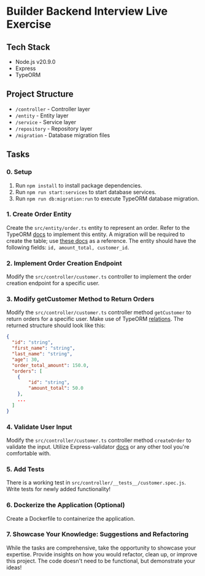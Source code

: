 # Builder Backend Interview Live Exercise

## Tech Stack

- Node.js v20.9.0
- Express
- TypeORM

## Project Structure

- `/controller` - Controller layer
- `/entity` - Entity layer
- `/service` - Service layer
- `/repository` - Repository layer
- `/migration` - Database migration files

## Tasks

### 0. Setup
1. Run `npm install` to install package dependencies.
2. Run `npm run start:services` to start database services.
3. Run `npm run db:migration:run` to execute TypeORM database migration.

### 1. Create Order Entity

Create the `src/entity/order.ts` entity to represent an order. Refer to the TypeORM [docs](https://typeorm.io/relations) to implement this entity. A migration will be required to create the table; use [these docs](https://typeorm.io/migrations) as a reference.
The entity should have the following fields: `id, amount_total, customer_id`. 

### 2. Implement Order Creation Endpoint

Modify the `src/controller/customer.ts` controller to implement the order creation endpoint for a specific user.

### 3. Modify getCustomer Method to Return Orders

Modify the `src/controller/customer.ts` controller method `getCustomer` to return orders for a specific user. Make use of TypeORM [relations](https://typeorm.io/relations). The returned structure should look like this:
```json
{
  "id": "string",
  "first_name": "string",
  "last_name": "string",
  "age": 30,
  "order_total_amount": 150.0,
  "orders": [
    {
        "id": "string",
        "amount_total": 50.0
    },
    ...
  ]
}
```

### 4. Validate User Input

Modify the `src/controller/customer.ts` controller method `createOrder` to validate the input. 
Utilize Express-validator [docs](https://express-validator.github.io/docs/) or any other tool you're comfortable with.

### 5. Add Tests

There is a working test in `src/controller/__tests__/customer.spec.js`. Write tests for newly added functionality!

### 6. Dockerize the Application (Optional)

Create a Dockerfile to containerize the application.

### 7. Showcase Your Knowledge: Suggestions and Refactoring

While the tasks are comprehensive, take the opportunity to showcase your expertise. Provide insights on how you would refactor, clean up, or improve this project. The code doesn't need to be functional, but demonstrate your ideas!
